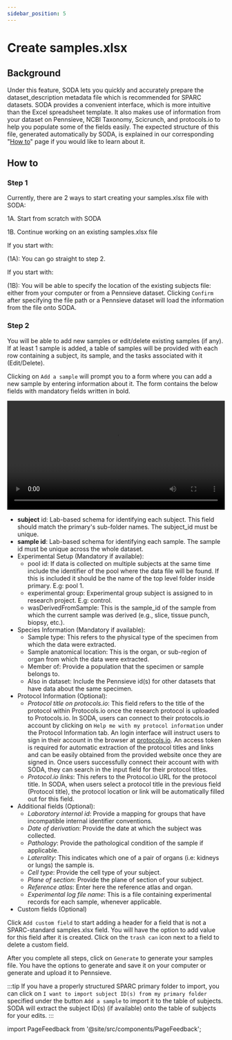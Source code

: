 ```yaml
---
sidebar_position: 5
---
```


# Create samples.xlsx

## Background

Under this feature, SODA lets you quickly and accurately prepare the dataset_description metadata file which is recommended for SPARC datasets. SODA provides a convenient interface, which is more intuitive than the Excel spreadsheet template. It also makes use of information from your dataset on Pennsieve, NCBI Taxonomy, Scicrunch, and protocols.io to help you populate some of the fields easily. The expected structure of this file, generated automatically by SODA, is explained in our corresponding "[How to](../how-to/how-to-structure-the-samples-metadata-file.md)" page if you would like to learn about it.

## How to

### Step 1

Currently, there are 2 ways to start creating your samples.xlsx file with SODA:

1A. Start from scratch with SODA

1B. Continue working on an existing samples.xlsx file

If you start with:

(1A): You can go straight to step 2.

If you start with:

(1B): You will be able to specify the location of the existing subjects file: either from your computer or from a Pennsieve dataset. Clicking `Confirm` after specifying the file path or a Pennsieve dataset will load the information from the file onto SODA.

### Step 2

You will be able to add new samples or edit/delete existing samples (if any). If at least 1 sample is added, a table of samples will be provided with each row containing a subject, its sample, and the tasks associated with it (Edit/Delete).

Clicking on `Add a sample` will prompt you to a form where you can add a new sample by entering information about it. The form contains the below fields with mandatory fields written in bold.

<video 
  controls 
  width="100%" 
  src="https://github.com/fairdataihub/SODA-for-SPARC/raw/main/docs/documentation/Videos/Samples-interface.mp4" 
/>

- **subject** id: Lab-based schema for identifying each subject. This field should match the primary's sub-folder names. The subject_id must be unique.
- **sample id**: Lab-based schema for identifying each sample. The sample id must be unique across the whole dataset.
- Experimental Setup (Mandatory if available):
  - pool id: If data is collected on multiple subjects at the same time include the identifier of the pool where the data file will be found. If this is included it should be the name of the top level folder inside primary. E.g: pool 1.
  - experimental group: Experimental group subject is assigned to in research project. E.g: control.
  - wasDerivedFromSample: This is the sample_id of the sample from which the current sample was derived (e.g., slice, tissue punch, biopsy, etc.).
- Species Information (Mandatory if available):
  - Sample type: This refers to the physical type of the specimen from which the data were extracted.
  - Sample anatomical location: This is the organ, or sub-region of organ from which the data were extracted.
  - Member of: Provide a population that the specimen or sample belongs to.
  - Also in dataset: Include the Pennsieve id(s) for other datasets that have data about the same specimen.
- Protocol Information (Optional):
  - _Protocol title on protocols.io_: This field refers to the title of the protocol within Protocols.io once the research protocol is uploaded to Protocols.io. In SODA, users can connect to their protocols.io account by clicking on `Help me with my protocol information` under the Protocol Information tab. An login interface will instruct users to sign in their account in the browser at [protocols.io](https://www.protocols.io/developers). An access token is required for automatic extraction of the protocol titles and links and can be easily obtained from the provided website once they are signed in. Once users successfully connect their account with with SODA, they can search in the input field for their protocol titles.
  - _Protocol.io links_: This refers to the Protocol.io URL for the protocol title. In SODA, when users select a protocol title in the previous field (Protocol title), the protocol location or link will be automatically filled out for this field.
- Additional fields (Optional):
  - _Laboratory internal id_: Provide a mapping for groups that have incompatible internal identifier conventions.
  - _Date of derivation_: Provide the date at which the subject was collected.
  - _Pathology_: Provide the pathological condition of the sample if applicable.
  - _Laterality_: This indicates which one of a pair of organs (i.e: kidneys or lungs) the sample is.
  - _Cell type_: Provide the cell type of your subject.
  - _Plane of section_: Provide the plane of section of your subject.
  - _Reference atlas_: Enter here the reference atlas and organ.
  - _Experimental log file name_: This is a file containing experimental records for each sample, whenever applicable.
- Custom fields (Optional)

Click `Add custom field` to start adding a header for a field that is not a SPARC-standard samples.xlsx field. You will have the option to add value for this field after it is created. Click on the `trash can` icon next to a field to delete a custom field.

After you complete all steps, click on `Generate` to generate your samples file. You have the options to generate and save it on your computer or generate and upload it to Pennsieve.

:::tip
If you have a properly structured SPARC primary folder to import, you can click on `I want to import subject ID(s) from my primary folder` specified under the button `Add a sample` to import it to the table of subjects. SODA will extract the subject ID(s) (if available) onto the table of subjects for your edits.
:::

import PageFeedback from '@site/src/components/PageFeedback';

<PageFeedback />
